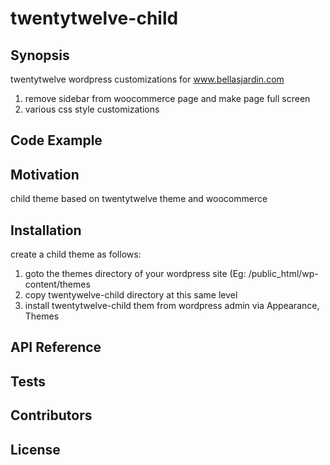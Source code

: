 # twentytwelve-child

## Synopsis
twentytwelve wordpress customizations for www.bellasjardin.com
1. remove sidebar from woocommerce page and make page full screen
2. various css style customizations

## Code Example

## Motivation
child theme based on twentytwelve theme and woocommerce

## Installation
create a child theme as follows:  
1. goto the themes directory of your wordpress site (Eg: /public_html/wp-content/themes
2. copy twentywelve-child directory at this same level
3. install twentytwelve-child them from wordpress admin via Appearance, Themes


## API Reference

## Tests

## Contributors

## License
